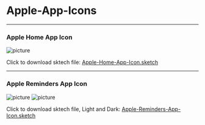# Apple-App-Icons

---
### Apple Home App Icon

![picture](https://cdn.dribbble.com/users/4311202/screenshots/10285104/media/62e05fe6ea69d62ac01bdd36af516f7b.jpg)

Click to download sktech file: [Apple-Home-App-Icon.sketch](https://github.com/aroundsketch/Apple-App-Icons/raw/master/Apple-Home-App-Icon.sketch)


---
### Apple Reminders App Icon

![picture](https://cdn.dribbble.com/users/4311202/screenshots/10343311/media/7e2db41e078fc0ba215b868f958eee8d.jpg)
![picture](https://cdn.dribbble.com/users/4311202/screenshots/10344054/media/9eaaf68eeb893c150a09c92bff302f19.jpg) 

Click to download sktech file, Light and Dark: [Apple-Reminders-App-Icon.sketch](https://github.com/aroundsketch/Apple-App-Icons/raw/master/Apple-Reminders-App-Icon.sketch)
